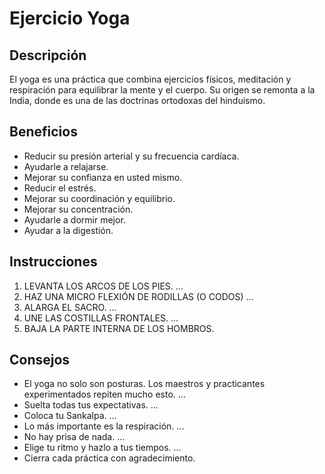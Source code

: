 # Ejercicio Yoga

## Descripción
El yoga es una práctica que combina ejercicios físicos, meditación y respiración para equilibrar la mente y el cuerpo. Su origen se remonta a la India, donde es una de las doctrinas ortodoxas del hinduismo. 

## Beneficios
- Reducir su presión arterial y su frecuencia cardíaca.
- Ayudarle a relajarse.
- Mejorar su confianza en usted mismo.
- Reducir el estrés.
- Mejorar su coordinación y equilibrio.
- Mejorar su concentración.
- Ayudarle a dormir mejor.
- Ayudar a la digestión.

## Instrucciones
1. LEVANTA LOS ARCOS DE LOS PIES. ...
2. HAZ UNA MICRO FLEXIÓN DE RODILLAS (O CODOS) ...
3. ALARGA EL SACRO. ...
4. UNE LAS COSTILLAS FRONTALES. ...
5. BAJA LA PARTE INTERNA DE LOS HOMBROS.

## Consejos
- El yoga no solo son posturas. Los maestros y practicantes experimentados repiten mucho esto. ...
- Suelta todas tus expectativas. ...
- Coloca tu Sankalpa. ...
- Lo más importante es la respiración. ...
- No hay prisa de nada. ...
- Elige tu ritmo y hazlo a tus tiempos. ...
- Cierra cada práctica con agradecimiento.
